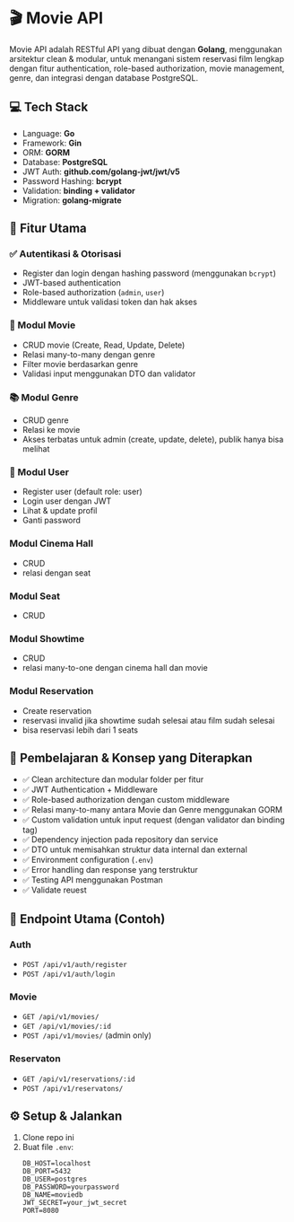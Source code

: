 # 🎬 Movie API

Movie API adalah RESTful API yang dibuat dengan **Golang**, menggunakan arsitektur clean & modular, untuk menangani sistem reservasi film lengkap dengan fitur authentication, role-based authorization, movie management, genre, dan integrasi dengan database PostgreSQL.

## 💻 Tech Stack

- Language: **Go**
- Framework: **Gin**
- ORM: **GORM**
- Database: **PostgreSQL**
- JWT Auth: **github.com/golang-jwt/jwt/v5**
- Password Hashing: **bcrypt**
- Validation: **binding + validator**
- Migration: **golang-migrate**

## 🚀 Fitur Utama

### ✅ Autentikasi & Otorisasi
- Register dan login dengan hashing password (menggunakan `bcrypt`)
- JWT-based authentication
- Role-based authorization (`admin`, `user`)
- Middleware untuk validasi token dan hak akses

### 🎥 Modul Movie
- CRUD movie (Create, Read, Update, Delete)
- Relasi many-to-many dengan genre
- Filter movie berdasarkan genre
- Validasi input menggunakan DTO dan validator

### 📚 Modul Genre
- CRUD genre
- Relasi ke movie
- Akses terbatas untuk admin (create, update, delete), publik hanya bisa melihat

### 👤 Modul User
- Register user (default role: user)
- Login user dengan JWT
- Lihat & update profil
- Ganti password

### Modul Cinema Hall
- CRUD
- relasi dengan seat

### Modul Seat
- CRUD

### Modul Showtime
- CRUD
- relasi many-to-one dengan cinema hall dan movie

### Modul Reservation
- Create reservation
- reservasi invalid jika showtime sudah selesai atau film sudah selesai
- bisa reservasi lebih dari 1 seats

## 🧠 Pembelajaran & Konsep yang Diterapkan

- ✅ Clean architecture dan modular folder per fitur
- ✅ JWT Authentication + Middleware
- ✅ Role-based authorization dengan custom middleware
- ✅ Relasi many-to-many antara Movie dan Genre menggunakan GORM
- ✅ Custom validation untuk input request (dengan validator dan binding tag)
- ✅ Dependency injection pada repository dan service
- ✅ DTO untuk memisahkan struktur data internal dan external
- ✅ Environment configuration (`.env`)
- ✅ Error handling dan response yang terstruktur
- ✅ Testing API menggunakan Postman
- ✅ Validate reuest

## 📂 Endpoint Utama (Contoh)

### Auth
- `POST /api/v1/auth/register`
- `POST /api/v1/auth/login`

### Movie
- `GET /api/v1/movies/`
- `GET /api/v1/movies/:id`
- `POST /api/v1/movies/` (admin only)

### Reservaton
- `GET /api/v1/reservations/:id`
- `POST /api/v1/reservatons/` 

## ⚙️ Setup & Jalankan

1. Clone repo ini
2. Buat file `.env`:
   ```env
   DB_HOST=localhost
   DB_PORT=5432
   DB_USER=postgres
   DB_PASSWORD=yourpassword
   DB_NAME=moviedb
   JWT_SECRET=your_jwt_secret
   PORT=8080
   ```
   
